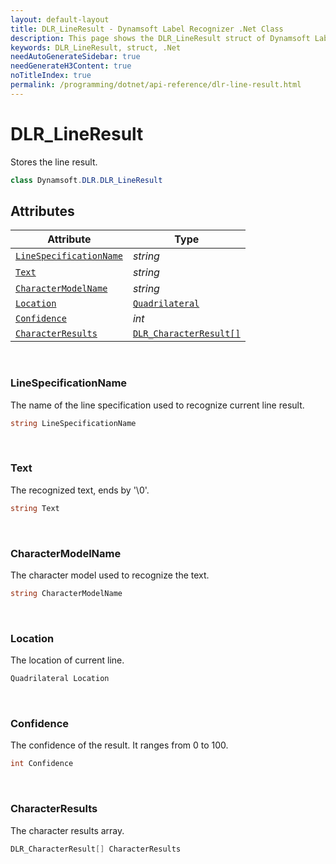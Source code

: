 ```yaml
---
layout: default-layout
title: DLR_LineResult - Dynamsoft Label Recognizer .Net Class
description: This page shows the DLR_LineResult struct of Dynamsoft Label Recognizer for .Net Language.
keywords: DLR_LineResult, struct, .Net
needAutoGenerateSidebar: true
needGenerateH3Content: true
noTitleIndex: true
permalink: /programming/dotnet/api-reference/dlr-line-result.html
---
```



# DLR_LineResult
Stores the line result.
  
```csharp
class Dynamsoft.DLR.DLR_LineResult
```

## Attributes
  
| Attribute | Type |
|---------- | ---- |
| [`LineSpecificationName`](#linespecificationname) | *string* |
| [`Text`](#text) | *string* |
| [`CharacterModelName`](#charactermodelname) | *string* |
| [`Location`](#location) | [`Quadrilateral`](quadrilateral.html) |
| [`Confidence`](#confidence) | *int* |
| [`CharacterResults`](#characterresults) | [`DLR_CharacterResult[]`](dlr-character-result.html) |


&nbsp;

### LineSpecificationName
The name of the line specification used to recognize current line result.
```csharp
string LineSpecificationName
```

&nbsp;

### Text
The recognized text, ends by '\0'.
```csharp
string Text
```

&nbsp;

### CharacterModelName
The character model used to recognize the text.
```csharp
string CharacterModelName
```

&nbsp;

### Location
The location of current line.
```csharp
Quadrilateral Location
```


&nbsp;

### Confidence
The confidence of the result. It ranges from 0 to 100.
```csharp
int Confidence
```

&nbsp;

### CharacterResults
The character results array.
```csharp
DLR_CharacterResult[] CharacterResults
```

